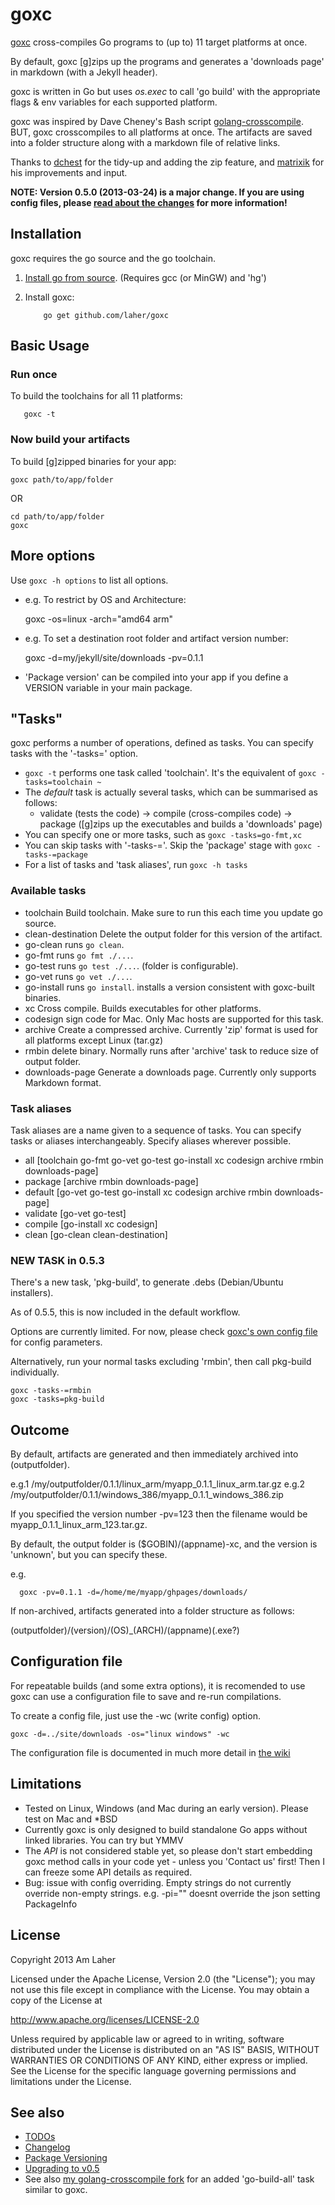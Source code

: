 goxc
====

[goxc](http://www.laher.net.nz/goxc) cross-compiles Go programs to (up to) 11 target platforms at once.

By default, goxc [g]zips up the programs and generates a 'downloads page' in markdown (with a Jekyll header).

goxc is written in Go but uses *os.exec* to call 'go build' with the appropriate flags & env variables for each supported platform.

goxc was inspired by Dave Cheney's Bash script [golang-crosscompile](https://github.com/davecheney/golang-crosscompile).
BUT, goxc crosscompiles to all platforms at once. The artifacts are saved into a folder structure along with a markdown file of relative links.

Thanks to [dchest](https://github.com/dchest) for the tidy-up and adding the zip feature, and [matrixik](https://bitbucket.org/matrixik) for his improvements and input.

**NOTE: Version 0.5.0 (2013-03-24) is a major change. If you are using config files, please [read about the changes](https://github.com/laher/goxc/wiki/upgrading-0.5) for more information!**

Installation
--------------
goxc requires the go source and the go toolchain.

 1. [Install go from source](http://golang.org/doc/install/source). (Requires gcc (or MinGW) and 'hg')

 2. Install goxc:

            go get github.com/laher/goxc

Basic Usage
-----------

### Run once

To build the toolchains for all 11 platforms:

       goxc -t

### Now build your artifacts

To build [g]zipped binaries for your app:

	goxc path/to/app/folder

OR

	cd path/to/app/folder
	goxc


More options
------------

Use `goxc -h options` to list all options.

 * e.g. To restrict by OS and Architecture:

	goxc -os=linux -arch="amd64 arm"

 * e.g. To set a destination root folder and artifact version number:

	goxc -d=my/jekyll/site/downloads -pv=0.1.1

 * 'Package version' can be compiled into your app if you define a VERSION variable in your main package.

"Tasks"
-------

goxc performs a number of operations, defined as tasks. You can specify tasks with the '-tasks=' option.

 * `goxc -t` performs one task called 'toolchain'. It's the equivalent of `goxc -tasks=toolchain ~`
 * The *default* task is actually several tasks, which can be summarised as follows:
    * validate (tests the code) -> compile (cross-compiles code) -> package ([g]zips up the executables and builds a 'downloads' page)
 * You can specify one or more tasks, such as `goxc -tasks=go-fmt,xc`
 * You can skip tasks with '-tasks-='. Skip the 'package' stage with `goxc -tasks-=package`
 * For a list of tasks and 'task aliases', run `goxc -h tasks`

### Available tasks

 * toolchain       Build toolchain. Make sure to run this each time you update go source.
 * clean-destination  Delete the output folder for this version of the artifact.
 * go-clean        runs `go clean`.
 * go-fmt          runs `go fmt ./...`.
 * go-test         runs `go test ./...`. (folder is configurable).
 * go-vet          runs `go vet ./...`.
 * go-install      runs `go install`. installs a version consistent with goxc-built binaries.
 * xc              Cross compile. Builds executables for other platforms.
 * codesign        sign code for Mac. Only Mac hosts are supported for this task.
 * archive         Create a compressed archive. Currently 'zip' format is used for all platforms except Linux (tar.gz)
 * rmbin           delete binary. Normally runs after 'archive' task to reduce size of output folder.
 * downloads-page  Generate a downloads page. Currently only supports Markdown format.

### Task aliases

Task aliases are a name given to a sequence of tasks. You can specify tasks or aliases interchangeably.
Specify aliases wherever possible.

 * all             [toolchain go-fmt go-vet go-test go-install xc codesign archive rmbin downloads-page]
 * package         [archive rmbin downloads-page]
 * default         [go-vet go-test go-install xc codesign archive rmbin downloads-page]
 * validate        [go-vet go-test]
 * compile         [go-install xc codesign]
 * clean           [go-clean clean-destination]

### NEW TASK in 0.5.3

There's a new task, 'pkg-build', to generate .debs (Debian/Ubuntu installers).

As of 0.5.5, this is now included in the default workflow.

Options are currently limited. For now, please check [goxc's own config file](https://github.com/laher/goxc/blob/master/.goxc.json) for config parameters.

Alternatively, run your normal tasks excluding 'rmbin', then call pkg-build individually.

	goxc -tasks-=rmbin
	goxc -tasks=pkg-build

Outcome
-------

By default, artifacts are generated and then immediately archived into (outputfolder).

e.g.1 /my/outputfolder/0.1.1/linux_arm/myapp_0.1.1_linux_arm.tar.gz
e.g.2 /my/outputfolder/0.1.1/windows_386/myapp_0.1.1_windows_386.zip

If you specified the version number -pv=123 then the filename would be myapp_0.1.1_linux_arm_123.tar.gz.

By default, the output folder is ($GOBIN)/(appname)-xc, and the version is 'unknown', but you can specify these.

e.g.

      goxc -pv=0.1.1 -d=/home/me/myapp/ghpages/downloads/


If non-archived, artifacts generated into a folder structure as follows:

 (outputfolder)/(version)/(OS)_(ARCH)/(appname)(.exe?)

Configuration file
-----------------

For repeatable builds (and some extra options), it is recomended to use goxc can use a configuration file to save and re-run compilations.

To create a config file, just use the -wc (write config) option.

	goxc -d=../site/downloads -os="linux windows" -wc

The configuration file is documented in much more detail in [the wiki](https://github.com/laher/goxc/wiki/config)

Limitations
-----------

 * Tested on Linux, Windows (and Mac during an early version). Please test on Mac and *BSD
 * Currently goxc is only designed to build standalone Go apps without linked libraries. You can try but YMMV
 * The *API* is not considered stable yet, so please don't start embedding goxc method calls in your code yet - unless you 'Contact us' first! Then I can freeze some API details as required.
 * Bug: issue with config overriding. Empty strings do not currently override non-empty strings. e.g. -pi="" doesnt override the json setting PackageInfo

License
-------

   Copyright 2013 Am Laher

   Licensed under the Apache License, Version 2.0 (the "License");
   you may not use this file except in compliance with the License.
   You may obtain a copy of the License at

   http://www.apache.org/licenses/LICENSE-2.0

   Unless required by applicable law or agreed to in writing, software
   distributed under the License is distributed on an "AS IS" BASIS,
   WITHOUT WARRANTIES OR CONDITIONS OF ANY KIND, either express or implied.
   See the License for the specific language governing permissions and
   limitations under the License.

See also
--------
 * [TODOs](https://github.com/laher/goxc/wiki/todo)
 * [Changelog](https://github.com/laher/goxc/wiki/changelog)
 * [Package Versioning](https://github.com/laher/goxc/wiki/versioning)
 * [Upgrading to v0.5](https://github.com/laher/goxc/wiki/upgrading-0.5)
 * See also [my golang-crosscompile fork](https://github.com/laher/golang-crosscompile) for an added 'go-build-all' task similar to goxc.
